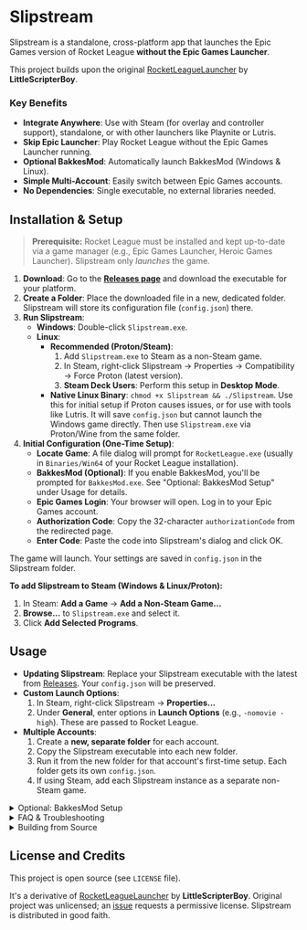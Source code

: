# Slipstream

Slipstream is a standalone, cross-platform app that launches the Epic Games version of Rocket League **without the Epic Games Launcher**.

This project builds upon the original [RocketLeagueLauncher](https://github.com/LittleScripterBoy/RocketLeagueLauncher) by **LittleScripterBoy**.

### Key Benefits

*   **Integrate Anywhere**: Use with Steam (for overlay and controller support), standalone, or with other launchers like Playnite or Lutris.
*   **Skip Epic Launcher**: Play Rocket League without the Epic Games Launcher running.
*   **Optional BakkesMod**: Automatically launch BakkesMod (Windows & Linux).
*   **Simple Multi-Account**: Easily switch between Epic Games accounts.
*   **No Dependencies**: Single executable, no external libraries needed.

## Installation & Setup

> **Prerequisite:** Rocket League must be installed and kept up-to-date via a game manager (e.g., Epic Games Launcher, Heroic Games Launcher). Slipstream only *launches* the game.

1.  **Download**: Go to the [**Releases page**](https://github.com/jun-eau/Slipstream/releases) and download the executable for your platform.
2.  **Create a Folder**: Place the downloaded file in a new, dedicated folder. Slipstream will store its configuration file (`config.json`) there.
3.  **Run Slipstream**:
    *   **Windows**: Double-click `Slipstream.exe`.
    *   **Linux**:
        *   **Recommended (Proton/Steam)**:
            1.  Add `Slipstream.exe` to Steam as a non-Steam game.
            2.  In Steam, right-click Slipstream -> Properties -> Compatibility -> Force Proton (latest version).
            3.  **Steam Deck Users**: Perform this setup in **Desktop Mode**.
        *   **Native Linux Binary**: `chmod +x Slipstream && ./Slipstream`. Use this for initial setup if Proton causes issues, or for use with tools like Lutris. It will save `config.json` but cannot launch the Windows game directly. Then use `Slipstream.exe` via Proton/Wine from the same folder.
4.  **Initial Configuration (One-Time Setup)**:
    *   **Locate Game**: A file dialog will prompt for `RocketLeague.exe` (usually in `Binaries/Win64` of your Rocket League installation).
    *   **BakkesMod (Optional)**: If you enable BakkesMod, you'll be prompted for `BakkesMod.exe`. See "Optional: BakkesMod Setup" under Usage for details.
    *   **Epic Games Login**: Your browser will open. Log in to your Epic Games account.
    *   **Authorization Code**: Copy the 32-character `authorizationCode` from the redirected page.
    *   **Enter Code**: Paste the code into Slipstream's dialog and click OK.

The game will launch. Your settings are saved in `config.json` in the Slipstream folder.

**To add Slipstream to Steam (Windows & Linux/Proton):**
1. In Steam: **Add a Game** -> **Add a Non-Steam Game...**
2. **Browse...** to `Slipstream.exe` and select it.
3. Click **Add Selected Programs**.

## Usage

*   **Updating Slipstream**: Replace your Slipstream executable with the latest from [Releases](https://github.com/jun-eau/Slipstream/releases). Your `config.json` will be preserved.
*   **Custom Launch Options**:
    1.  In Steam, right-click Slipstream -> **Properties...**
    2.  Under **General**, enter options in **Launch Options** (e.g., `-nomovie -high`). These are passed to Rocket League.
*   **Multiple Accounts**:
    1.  Create a **new, separate folder** for each account.
    2.  Copy the Slipstream executable into each new folder.
    3.  Run it from the new folder for that account's first-time setup. Each folder gets its own `config.json`.
    4.  If using Steam, add each Slipstream instance as a separate non-Steam game.

<details>
<summary>Optional: BakkesMod Setup</summary>

Slipstream can automatically launch BakkesMod. If enabled during initial setup, you'll be prompted for `BakkesMod.exe`.

**Windows:**
1. Install BakkesMod from [bakkesmod.com](https://bakkesmod.com/).
2. When Slipstream asks, locate `BakkesMod.exe` (usually `C:\Program Files\BakkesMod\BakkesMod.exe`).

**Linux (using Wine/Proton):**
BakkesMod is a Windows application, so it runs within Wine/Proton.
1. Download `BakkesModSetup.exe` from [bakkesmod.com](https://bakkesmod.com/).
2. Install it using your Wine/Proton environment:
    * **Proton (via Steam):** Add `BakkesModSetup.exe` as a non-Steam game, force the same Proton version as Slipstream/Rocket League, and run it once.
    * **Wine (standalone):** `wine /path/to/BakkesModSetup.exe`.
3. Point Slipstream to the installed `BakkesMod.exe` within your Wine/Proton prefix (e.g., `~/.wine/drive_c/Program Files/BakkesMod/BakkesMod.exe` or `~/.steam/steam/steamapps/compatdata/<AppID>/pfx/drive_c/Program Files/BakkesMod/BakkesMod.exe`).
4. **Important Final Step:** In the BakkesMod window (once running with Rocket League), go to "Settings", uncheck "Enable safe mode", and click "Yes" on the warning. BakkesMod may restart/re-inject.

For detailed Linux help, see the [BakkesLinux guide](https://github.com/CrumblyLiquid/BakkesLinux) (Installation/Setup sections).
</details>

<details>
<summary>FAQ & Troubleshooting</summary>

#### Q: Do I still need the Epic Games Launcher installed?
Yes, for installing and updating Rocket League. Slipstream lets you play without running the Epic Launcher.

#### Q: Does this improve in-game FPS?
It can speed up game boot time but shouldn't affect in-game FPS.

#### Q: Difference from Heroic/Legendary?
Slipstream is minimal, focused only on launching Rocket League via other launchers (like Steam) without extra dependencies. Heroic/Legendary manage entire game libraries.

#### Q: Does Slipstream modify game files?
No. It only reads your game path to launch the game.

#### Q: "Version mismatch" error online?
Your game is likely outdated. Update Rocket League via Epic Games Launcher or Heroic, then try Slipstream again.
</details>

<details>
<summary>Building from Source</summary>

Requires **Go toolchain** (v1.24+).

1.  **Clone:** `git clone https://github.com/jun-eau/Slipstream.git`
2.  **Navigate:** `cd Slipstream`
3.  **Build:**
    *   **Windows (64-bit):** `go build -o Slipstream.exe .`
        *   Cross-compile on Linux/macOS: `GOOS=windows GOARCH=amd64 go build -o Slipstream.exe .`
    *   **Linux (64-bit):** `go build -o Slipstream .`
        *   Cross-compile on Windows: `$env:GOOS = "linux"; $env:GOARCH = "amd64"; go build -o Slipstream .`

The executable will be in the project directory.
</details>

## License and Credits

This project is open source (see `LICENSE` file).

It's a derivative of [RocketLeagueLauncher](https://github.com/LittleScripterBoy/RocketLeagueLauncher) by **LittleScripterBoy**. Original project was unlicensed; an [issue](https://github.com/LittleScripterBoy/RocketLeagueLauncher/issues/1) requests a permissive license. Slipstream is distributed in good faith.
